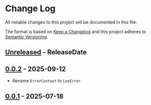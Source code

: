 # Change Log
All notable changes to this project will be documented in this file.

The format is based on [Keep a Changelog](http://keepachangelog.com/)
and this project adheres to [Semantic Versioning](http://semver.org/).

<!-- next-header -->
## [Unreleased] - ReleaseDate

## [0.0.2] - 2025-09-12

- Rename `ErrorContext` to `LexError`

## [0.0.1] - 2025-07-18

<!-- next-url -->
[Unreleased]: https://github.com/epage/pytest-rs/compare/lexarg-error-v0.0.2...HEAD
[0.0.2]: https://github.com/epage/pytest-rs/compare/lexarg-error-v0.0.1...lexarg-error-v0.0.2
[0.0.1]: https://github.com/rust-cli/argfile/compare/b19d92978bbebc8a86b3f17fbbdc351f7f62059c...lexarg-error-v0.0.1
